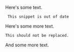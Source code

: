 Here's some text.

  ```update 
   This snippet is out of date
 ````

Here's some more text.

``` not-replaced 
This should not be replaced.
```

And some more text.
